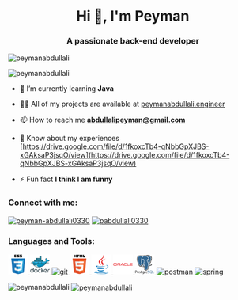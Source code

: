 <h1 align="center">Hi 👋, I'm Peyman</h1>
<h3 align="center">A passionate back-end developer</h3>

<p align="left"> <img src="https://komarev.com/ghpvc/?username=peymanabdullali&label=Profile%20views&color=0e75b6&style=flat" alt="peymanabdullali" /> </p>

<p align="left"> <img src="https://github-profile-trophy.vercel.app/?username=peymanabdullali" alt="peymanabdullali" /></a> </p>

- 🌱 I’m currently learning **Java**

- 👨‍💻 All of my projects are available at [peymanabdullali.engineer](peymanabdullali.engineer)

- 📫 How to reach me **abdullalipeyman@gmail.com**

- 📄 Know about my experiences [https://drive.google.com/file/d/1fkoxcTb4-qNbbGpXJBS-xGAksaP3jsqO/view](https://drive.google.com/file/d/1fkoxcTb4-qNbbGpXJBS-xGAksaP3jsqO/view)

- ⚡ Fun fact **I think I am funny**

<h3 align="left">Connect with me:</h3>
<p align="left">
<a href="https://linkedin.com/in/peyman-abdullalı0330" target="blank"><img align="center" src="https://raw.githubusercontent.com/rahuldkjain/github-profile-readme-generator/master/src/images/icons/Social/linked-in-alt.svg" alt="peyman-abdullalı0330" height="30" width="40" /></a>
<a href="https://www.hackerrank.com/pabdullali0330" target="blank"><img align="center" src="https://raw.githubusercontent.com/rahuldkjain/github-profile-readme-generator/master/src/images/icons/Social/hackerrank.svg" alt="pabdullali0330" height="30" width="40" /></a>
</p>

<h3 align="left">Languages and Tools:</h3>
<p align="left"> <a href="https://www.w3schools.com/css/" target="_blank" rel="noreferrer"> <img src="https://raw.githubusercontent.com/devicons/devicon/master/icons/css3/css3-original-wordmark.svg" alt="css3" width="40" height="40"/> </a> <a href="https://www.docker.com/" target="_blank" rel="noreferrer"> <img src="https://raw.githubusercontent.com/devicons/devicon/master/icons/docker/docker-original-wordmark.svg" alt="docker" width="40" height="40"/> </a> <a href="https://git-scm.com/" target="_blank" rel="noreferrer"> <img src="https://www.vectorlogo.zone/logos/git-scm/git-scm-icon.svg" alt="git" width="40" height="40"/> </a> <a href="https://www.w3.org/html/" target="_blank" rel="noreferrer"> <img src="https://raw.githubusercontent.com/devicons/devicon/master/icons/html5/html5-original-wordmark.svg" alt="html5" width="40" height="40"/> </a> <a href="https://www.java.com" target="_blank" rel="noreferrer"> <img src="https://raw.githubusercontent.com/devicons/devicon/master/icons/java/java-original.svg" alt="java" width="40" height="40"/> </a> <a href="https://www.oracle.com/" target="_blank" rel="noreferrer"> <img src="https://raw.githubusercontent.com/devicons/devicon/master/icons/oracle/oracle-original.svg" alt="oracle" width="40" height="40"/> </a> <a href="https://www.postgresql.org" target="_blank" rel="noreferrer"> <img src="https://raw.githubusercontent.com/devicons/devicon/master/icons/postgresql/postgresql-original-wordmark.svg" alt="postgresql" width="40" height="40"/> </a> <a href="https://postman.com" target="_blank" rel="noreferrer"> <img src="https://www.vectorlogo.zone/logos/getpostman/getpostman-icon.svg" alt="postman" width="40" height="40"/> </a> <a href="https://spring.io/" target="_blank" rel="noreferrer"> <img src="https://www.vectorlogo.zone/logos/springio/springio-icon.svg" alt="spring" width="40" height="40"/> </a> </p>

<p><img align="left" src="https://github-readme-stats.vercel.app/api/top-langs?username=peymanabdullali&show_icons=true&locale=en&layout=compact" alt="peymanabdullali" /></p>

<p>&nbsp;<img align="center" src="https://github-readme-stats.vercel.app/api?username=peymanabdullali&show_icons=true&locale=en" alt="peymanabdullali" /></p>
